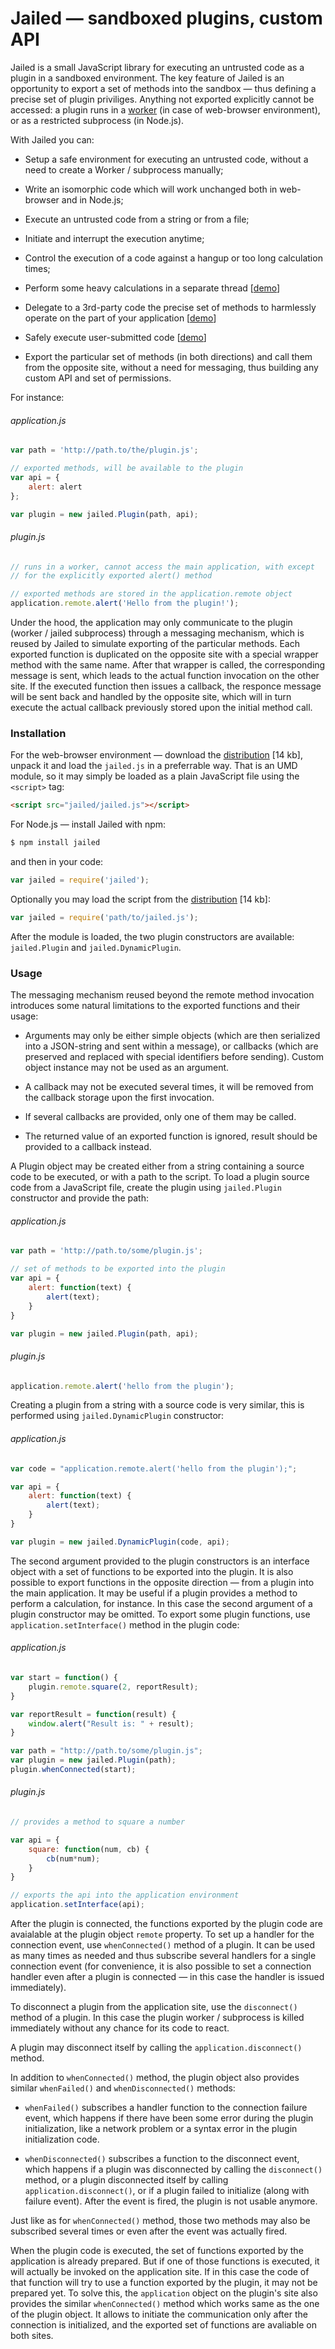 Jailed — sandboxed plugins, custom API
======================================

Jailed is a small JavaScript library for executing an untrusted code
as a plugin in a sandboxed environment. The key feature of Jailed is
an opportunity to export a set of methods into the sandbox — thus
defining a precise set of plugin priviliges. Anything not exported
explicitly cannot be accessed: a plugin runs in a
[worker](https://developer.mozilla.org/en-US/docs/Web/Guide/Performance/Using_web_workers)
(in case of web-browser environment), or as a restricted subprocess
(in Node.js).


With Jailed you can:

- Setup a safe environment for executing an untrusted code, without a
  need to create a Worker / subprocess manually;

- Write an isomorphic code which will work unchanged both in
  web-browser and in Node.js;

- Execute an untrusted code from a string or from a file;

- Initiate and interrupt the execution anytime;

- Control the execution of a code against a hangup or too long
  calculation times;

- Perform some heavy calculations in a separate thread
  [[demo](https://asvd.github.io/jailed/demos/circle/)]

- Delegate to a 3rd-party code the precise set of methods to
  harmlessly operate on the part of your application
  [[demo](https://asvd.github.io/jailed/demos/banner/)]

- Safely execute user-submitted code
  [[demo](https://asvd.github.io/jailed/demos/console/)]

- Export the particular set of methods (in both directions) and call
  them from the opposite site, without a need for messaging, thus
  building any custom API and set of permissions.


For instance:


###### application.js

```js
var path = 'http://path.to/the/plugin.js';

// exported methods, will be available to the plugin
var api = {
    alert: alert
};

var plugin = new jailed.Plugin(path, api);
```


###### plugin.js

```js
// runs in a worker, cannot access the main application, with except
// for the explicitly exported alert() method

// exported methods are stored in the application.remote object
application.remote.alert('Hello from the plugin!');
```

Under the hood, the application may only communicate to the plugin
(worker / jailed subprocess) through a messaging mechanism, which is
reused by Jailed to simulate exporting of the particular methods. Each
exported function is duplicated on the opposite site with a special
wrapper method with the same name. After that wrapper is called, the
corresponding message is sent, which leads to the actual function
invocation on the other site. If the executed function then issues a
callback, the responce message will be sent back and handled by the
opposite site, which will in turn execute the actual callback
previously stored upon the initial method call.


### Installation

For the web-browser environment — download the
[distribution](https://github.com/asvd/jailed/releases/download/v0.1.0/jailed-0.1.0.tar.gz)
[14 kb], unpack it and load the `jailed.js` in a preferrable way. That
is an UMD module, so it may simply be loaded as a plain JavaScript
file using the `<script>` tag:

```html
<script src="jailed/jailed.js"></script>
```

For Node.js — install Jailed with npm:

```sh
$ npm install jailed
```

and then in your code:

```js
var jailed = require('jailed');
```

Optionally you may load the script from the
[distribution](https://github.com/asvd/jailed/releases/download/v0.1.0/jailed-0.1.0.tar.gz)
[14 kb]:

```js
var jailed = require('path/to/jailed.js');
```

After the module is loaded, the two plugin constructors are available:
`jailed.Plugin` and `jailed.DynamicPlugin`.



### Usage

The messaging mechanism reused beyond the remote method invocation
introduces some natural limitations to the exported functions and
their usage:

- Arguments may only be either simple objects (which are then
  serialized into a JSON-string and sent within a message), or
  callbacks (which are preserved and replaced with special identifiers
  before sending). Custom object instance may not be used as an
  argument.

- A callback may not be executed several times, it will be removed
  from the callback storage upon the first invocation.

- If several callbacks are provided, only one of them may be called.

- The returned value of an exported function is ignored, result should
  be provided to a callback instead.


A Plugin object may be created either from a string containing a
source code to be executed, or with a path to the script. To load a
plugin source code from a JavaScript file, create the plugin using
`jailed.Plugin` constructor and provide the path:

###### application.js

```js
var path = 'http://path.to/some/plugin.js';

// set of methods to be exported into the plugin
var api = {
    alert: function(text) {
        alert(text);
    }
}

var plugin = new jailed.Plugin(path, api);
```


###### plugin.js

```js
application.remote.alert('hello from the plugin');
```


Creating a plugin from a string with a source code is very similar,
this is performed using `jailed.DynamicPlugin` constructor:


###### application.js

```js
var code = "application.remote.alert('hello from the plugin');";

var api = {
    alert: function(text) {
        alert(text);
    }
}

var plugin = new jailed.DynamicPlugin(code, api);
```

The second argument provided to the plugin constructors is an
interface object with a set of functions to be exported into the
plugin. It is also possible to export functions in the opposite
direction — from a plugin into the main application. It may be useful
if a plugin provides a method to perform a calculation, for
instance. In this case the second argument of a plugin constructor may
be omitted. To export some plugin functions, use
`application.setInterface()` method in the plugin code:


###### application.js

```js
var start = function() {
    plugin.remote.square(2, reportResult);
}

var reportResult = function(result) {
    window.alert("Result is: " + result);
}

var path = "http://path.to/some/plugin.js";
var plugin = new jailed.Plugin(path);
plugin.whenConnected(start);
```

###### plugin.js

```js
// provides a method to square a number

var api = {
    square: function(num, cb) {
        cb(num*num);
    }
}

// exports the api into the application environment
application.setInterface(api);
```


After the plugin is connected, the functions exported by the plugin
code are avaialable at the plugin object `remote` property. To set up
a handler for the connection event, use `whenConnected()` method of a
plugin. It can be used as many times as needed and thus subscribe
several handlers for a single connection event (for convenience, it is
also possible to set a connection handler even after a plugin is
connected — in this case the handler is issued immediately).

To disconnect a plugin from the application site, use the
`disconnect()` method of a plugin. In this case the plugin worker /
subprocess is killed immediately without any chance for its code to
react.

A plugin may disconnect itself by calling the
`application.disconnect()` method.

In addition to `whenConnected()` method, the plugin object also
provides similar `whenFailed()` and `whenDisconnected()` methods:

- `whenFailed()` subscribes a handler function to the connection
  failure event, which happens if there have been some error during
  the plugin initialization, like a network problem or a syntax error
  in the plugin initialization code.

- `whenDisconnected()` subscribes a function to the disconnect event,
  which happens if a plugin was disconnected by calling the
  `disconnect()` method, or a plugin disconnected itself by calling
  `application.disconnect()`, or if a plugin failed to initialize
  (along with failure event). After the event is fired, the plugin is
  not usable anymore.

Just like as for `whenConnected()` method, those two methods may also
be subscribed several times or even after the event was actually
fired.

When the plugin code is executed, the set of functions exported by the
application is already prepared. But if one of those functions is
executed, it will actually be invoked on the application site. If in
this case the code of that function will try to use a function
exported by the plugin, it may not be prepared yet. To solve this, the
`application` object on the plugin's site also provides the similar
`whenConnected()` method which works same as the one of the plugin
object. It allows to initiate the communication only after the
connection is initialized, and the exported set of functions are
avaliable on both sites.


